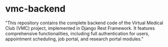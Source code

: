 # vmc-backend
"This repository contains the complete backend code of the Virtual Medical Club (VMC) project, implemented in Django Rest Framework. It features comprehensive functionalities, including full authentication for users, appointment scheduling, job portal, and research portal modules."

